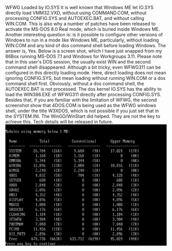 WFWG Loaded by IO.SYS
It is well known that Windows ME let IO.SYS directly load VMM32.VXD, without using COMMAND.COM, without processing CONFIG.SYS and AUTOEXEC.BAT, and without calling WIN.COM. This is also why a number of patches have been released to activate the MS-DOS 8.0 Real mode, which is buried inside Windows ME. Another interesting question is: is it possible to configure other versions of Windows to run in a mode like Windows ME, particularly, without loading WIN.COM and any kind of dos command shell before loading Windows. The answer is, Yes. Below is a screen shot, which I have just snapped from my 86Box running MS-DOS 7.1 and Windows for Workgroups 3.11. Please note that in this user's DOS session, the usually exist WIN and the second command shell disappeared. Although a bit tricky, even WFWG311 can be configured in this directly loading mode. Here, direct loading does not mean ignoring CONFIG.SYS, but mean loading without running WIN.COM or a dos command shell first. Obviously, without a dos command shell, the AUTOEXEC.BAT is not processed. The dos kernel IO.SYS has the ability to load the WIN386.EXE of WFWG311 directly after processing CONFIG.SYS.
Besides that, if you are familiar with the limitation of WFWG, the second screenshot show that 4DOS.COM is being used as the WFWG windows shell, under the title W3XDOS, which is not possible if you just set that in the SYSTEM.INI. The WinGO/WinStart did helped. They are not the key to achieve this.
Tech details will be released in future.
![WFWG Loaded by IO.SYS](https://github.com/pufengdu/RetroFuns/blob/main/WFWG_1.png?raw=true)
